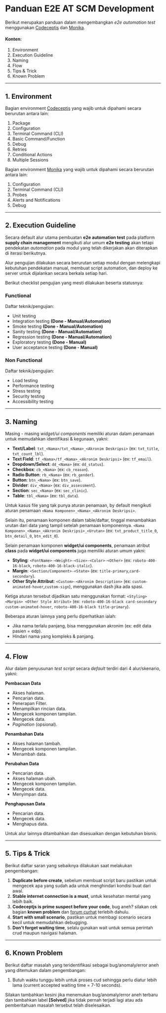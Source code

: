 # Panduan E2E AT SCM Development
Berikut merupakan panduan dalam mengembangkan *e2e automation test* menggunakan [Codeceptjs](https://codecept.io/) dan [Monika](https://monika.hyperjump.tech/).

#### Konten:
1. Environment
2. Execution Guideline
3. Naming
4. Flow
5. Tips & Trick
6. Known Problem

---

## 1. Environment

Bagian environment [Codeceptjs](https://codecept.io/) yang wajib untuk dipahami secara berurutan antara lain:
1. Package
2. Configuration
3. Terminal Command (CLI)
4. Basic Command/Function
5. Debug
6. Retries
7. Conditional Actions
8. Multiple Sessions

Bagian environment [Monika](https://monika.hyperjump.tech/) yang wajib untuk dipahami secara berurutan antara lain:
1. Configuration
2. Terminal Command (CLI)
3. Probes
4. Alerts and Notifications
5. Debug

---
## 2. Execution Guideline

Secara default alur utama pembuatan **e2e automation test** pada platform **supply chain management** mengikuti alur umum **e2e testing** akan tetapi pendekatan *automation* pada modul yang telah dikerjakan akan diterapkan di iterasi berikutnya.

Alur pengujian dilakukan secara berurutan setiap modul dengan melengkapi kebutuhan pendekatan manual, membuat script automation, dan deploy ke server untuk dijalankan secara berkala setiap hari.

Berikut checklist pengujian yang mesti dilakukan beserta statusnya:
### Functional
Daftar teknik/pengujian:
- Unit testing
- Integration testing **(Done - Manual/Automation)**
- Smoke testing **(Done - Manual/Automation)**
- Sanity testing **(Done - Manual/Automation)**
- Regression testing **(Done - Manual/Automation)**
- Exploratory testing **(Done - Manual)**
- User acceptance testing **(Done - Manual)**

### Non Functional
Daftar teknik/pengujian:
- Load testing
- Performance testing
- Stress testing
- Security testing
- Accessibility testing

---

## 3. Naming
Masing - masing *widget/ui components* memiliki aturan dalam penamaan untuk memudahkan identifikasi & kegunaan, yakni:
- **Text/Label**: `txt_<Nama>/txt_<Nama>_<Akronim Deskripsi>` (ex: `txt_title`, `txt_count_lbl`).
- **Text Field**: `tf_<Nama>/tf_<Nama>_<Akronim Deskripsi>` (ex: `tf_email`).
- **Dropdown/Select**: `dd_<Nama>` (ex: `dd_status`).
- **Checkbox**: `cb_<Nama>` (ex: `cb_reason`).
- **Radio Button**: `rb_<Nama>` (ex: `rb_gender`).
- **Button**: `btn_<Nama>` (ex: `btn_save`).
- **Divider**: `div_<Nama>` (ex: `div_assessment`).
- **Section**: `sec_<Nama>` (ex: `sec_clinic`).
- **Table**: `tbl_<Nama>` (ex: `tbl_data`).

Untuk kasus file yang tak punya aturan penamaan, by default mengikuti aturan penamaan `<Nama Komponen>_<Nama>_<Akronim Deskripsi>`.

Selain itu, penamaan komponen dalam table/daftar, tinggal menambahkan urutan dari data yang tampil setelah penamaan komponennya.
`<Nama Komponen>_<Nama>_<Akronim Deskripsi>_<Urutan>` (ex: `txt_product_title_0`, `btn_detail_0`, `btn_edit_0`).

Selain penamaan komponen **widget/ui components**, penamaan atribut **class** pada **widget/ui components** juga memiliki aturan umum yakni:
- **Styling**: `<FontName>-<Weight>-<Size>-<Color>-<Other>` (ex: `roboto-400-16-black`, `roboto-400-16-black-italic`).
- **Margin**: `<Section/Component>-<State>` (ex: `title-primary`,`card-secondary`).
- **Other Style Attribut**: `<Custom>-<Akronim Description>` (ex: `custom-animated-hover`,`custom-sign`), menggunakan dash jika ada spasi.

Ketiga aturan tersebut dijadikan satu menggunakan format:
 `<Styling> <Margin> <Other Style Atribut>` (ex: `roboto-400-16-black card-secondary custom-animated-hover`, `roboto-400-16-black title-primary`).
 
Beberapa aturan lainnya yang perlu diperhatikan ialah:
- Jika nama terlalu panjang, bisa menggunakan akronim (ex: edit data pasien = edp).
- Hindari nama yang kompleks & panjang.
---

## 4. Flow
Alur dalam penyusunan *test script* secara *default* terdiri dari 4 alur/skenario, yakni:

**Pembacaan Data**
  - Akses halaman.
  - Pencarian data.
  - Penerapan Filter.
  - Menampilkan rincian data.
  - Mengecek komponen tampilan.
  - Mengecek data.
  - *Pagination* (opsional).

**Penambahan Data**
  - Akses halaman tambah.
  - Mengecek komponen tampilan.
  - Menambah data.

**Perubahan Data**
  - Pencarian data.
  - Akses halaman ubah.
  - Mengecek komponen tampilan.
  - Mengecek data.
  - Menyimpan data.

**Penghapusan Data**
  - Pencarian data.
  - Mengecek data.
  - Menghapus data.

Untuk alur lainnya ditambahkan dan disesuaikan dengan kebutuhan bisnis.

---

## 5. Tips & Trick
Berikut daftar saran yang sebaiknya dilakukan saat melakukan pengembangan:
1. **Duplicate before create**, sebelum membuat script baru pastikan untuk mengecek apa yang sudah ada untuk menghindari kondisi buat dari awal.
2. **Stable internet connection is a must**, untuk kesehatan mental yang lebih baik.
3. **Codeceptjs is prime suspect before your code**, bug aneh? silakan cek bagian **known problem** dan [forum curhat](https://github.com/codeceptjs/CodeceptJS/issues) terlebih dahulu.
4. **Start with small scenario**, pastikan untuk membagi scenario secara kecil untuk memudahkan debugging.
5. **Don't forget waiting time**, selalu gunakan wait untuk semua perintah crud maupun navigasi halaman.

---

## 6. Known Problem
Berikut daftar masalah yang teridentifikasi sebagai bug/anomaly/error aneh yang ditemukan dalam pengembangan:
1. Butuh waktu tunggu lebih untuk proses cud sehingga perlu diatur lebih lama (current accepted waiting time = 7-10 seconds).

Silakan tambahkan kesini jika menemukan bug/anomaly/error aneh terbaru dan tambahkan label **[Solved]** jika tidak pernah terjadi lagi atau ada pemberitahuan masalah tersebut telah diselesaikan.
